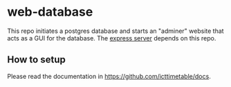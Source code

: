 # web-database

This repo initiates a postgres database and starts an "adminer" website that acts as a GUI for the database. The [express server](https://github.com/icttimetable/express-server) depends on this repo.

## How to setup

Please read the documentation in https://github.com/icttimetable/docs.